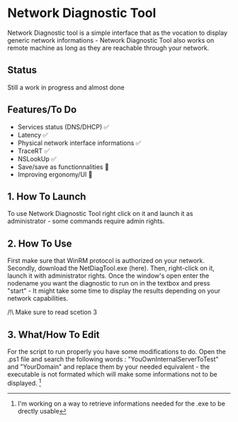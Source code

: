 # **Network Diagnostic Tool**

Network Diagnostic tool is a simple interface that as the vocation to display generic network informations - Network Diagnostic Tool also works on remote machine as long as they are reachable through your network.

## Status

Still a work in progress and almost done

## Features/To Do

-  Services status (DNS/DHCP) ✅ 
-  Latency ✅ 
-  Physical network interface informations ✅ 
-  TraceRT ✅
-  NSLookUp ✅
-  Save/save as functionnalities 🔨
-  Improving ergonomy/UI 🔨

##  **1. How To Launch** 

To use Network Diagnostic Tool right click on it and launch it as administrator - some commands require admin rights. 

## **2. How To Use** 

First make sure that WinRM protocol is authorized on your network. Secondly, download the NetDiagTool.exe (here). Then, right-click on it, launch it with administrator rights. Once the window's open enter the nodename you want the diagnostic to run on in the textbox and press "start" - It might take some time to display the results depending on your network capabilities.

/!\ Make sure to read scetion 3

## **3. What/How To Edit**

For the script to run properly you have some modifications to do. Open the .ps1 file and search the following words : "YouOwnInternalServerToTest" and "YourDomain" and replace them by your needed equivalent - the executable is not formated which will make some informations not to be displayed. [^1]

[^1]: I'm working on a way to retrieve informations needed for the .exe to be drectly usable


